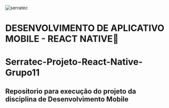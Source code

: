 ![serratec](https://github.com/joe-higashii/space-invaders-app/assets/129689531/00af72d8-daba-48fb-85b5-785ab362a4fd)

# DESENVOLVIMENTO DE APLICATIVO MOBILE - REACT NATIVE🧩

# Serratec-Projeto-React-Native-Grupo11

## Repositorio para execução do projeto da disciplina de Desenvolvimento Mobile
